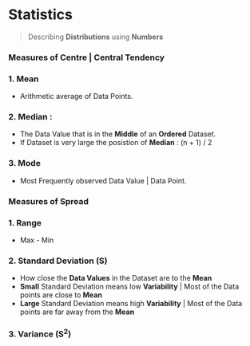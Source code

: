 # Statistics


> Describing **Distributions** using **Numbers**

### Measures of Centre | Central Tendency

### 1. Mean 
- Arithmetic average of Data Points.

### 2. Median : 
- The Data Value that is in the **Middle** of an **Ordered** Dataset.
- If Dataset is very large the posistion of **Median** : (n + 1) / 2

### 3. Mode 
- Most Frequently observed Data Value | Data Point.

### Measures of Spread

### 1. Range
- Max - Min

### 2. Standard Deviation (**S**)
- How close the **Data Values** in the Dataset are to the **Mean**
- **Small** Standard Deviation means low **Variability** | Most of the Data points are close to **Mean**
- **Large** Standard Deviation means high **Variability** | Most of the Data points are far away from the **Mean**

### 3. Variance (**S**<sup>2</sup>)
